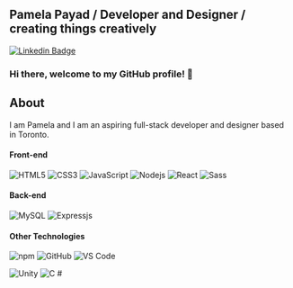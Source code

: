 ## Pamela Payad / Developer and Designer / creating things creatively

[![Linkedin Badge](https://img.shields.io/badge/-PamelaPayad-blue?style=flat-square&logo=Linkedin&logoColor=white&link=https://www.linkedin.com/in/pamela-payad/)](https://www.linkedin.com/in/pamela-payad/) 

### Hi there, welcome to my GitHub profile! 👋

## About
I am Pamela and I am an aspiring full-stack developer and designer based in Toronto. 
<!-- info stuff -->

<!-- tech stack -->

#### Front-end
  
![HTML5](https://img.shields.io/badge/-HTML5-%23E44D27?style=flat-square&logo=html5&logoColor=ffffff)
![CSS3](https://img.shields.io/badge/-CSS3-%231572B6?style=flat-square&logo=css3)
![JavaScript](https://img.shields.io/badge/-JavaScript-%23F7DF1C?style=flat-square&logo=javascript&logoColor=000000&labelColor=%23F7DF1C&color=%23FFCE5A)
![Nodejs](https://img.shields.io/badge/-Nodejs-black?style=flat-square&logo=Node.js)
![React](https://img.shields.io/badge/-React-%23282C34?style=flat-square&logo=react)
![Sass](https://img.shields.io/badge/-Sass-%23CC6699?style=flat-square&logo=sass&logoColor=ffffff)

#### Back-end
![MySQL](https://img.shields.io/badge/-MySQL-%23E44D27?style=flat-square&logo=MySQL&logoColor=ffffff)
![Expressjs](https://img.shields.io/badge/-Expressjs-%23E44D27?style=flat-square&logo=Expressjs&logoColor=ffffff)


#### Other Technologies
![npm](https://img.shields.io/badge/-npm-%23E44D27?style=flat-square&logo=npm&logoColor=ffffff)
![GitHub](https://img.shields.io/badge/-GitHub-181717?style=flat-square&logo=github)
![VS Code](http://img.shields.io/badge/-VS%20Code-007ACC?style=flat-square&logo=visual-studio-code&logoColor=ffffff)

![Unity](https://img.shields.io/badge/-Unity-181717?style=flat-square&logo=Unity)
![C #](https://img.shields.io/badge/-Csharp-181717?style=flat-square&logo=Csharp)


<!--
**papayad/papayad** is a ✨ _special_ ✨ repository because its `README.md` (this file) appears on your GitHub profile.

Here are some ideas to get you started:

- 🔭 I’m currently working on ...
- 🌱 I’m currently learning ...
- 👯 I’m looking to collaborate on ...
- 🤔 I’m looking for help with ...
- 💬 Ask me about ...
- 📫 How to reach me: ...
- ⚡ Fun fact: ...

-->
